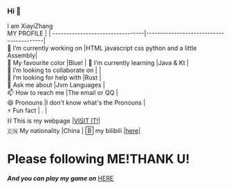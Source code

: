 ### Hi 👋  
I am XiayiZhang  
MY PROFILE                       |                                         |
---------------------------------|-----------------------------------------|  
🔭 I’m currently working on      |HTML javascript css python and a little Assembly|  
🎨 My favourite color            |Blue!                                    |
🌱 I’m currently learning        |Java & Kt                                |  
👯 I’m looking to collaborate on |                                         |  
🤔 I’m looking for help with     |Rust                                     |  
💬 Ask me about                  |Jvm Languages                            |  
📫 How to reach me               |The email or QQ                          |  
😄 Pronouns                      |I don't know what's the Pronouns         |  
⚡  Fun fact                      | .                                      |  
⛓️ This is my webpage            |[VISIT IT!](https://xiayizhang.github.io)|  
🇨🇳  My nationality                |China                                    |
🄱  my bilibili                   |[here](https://space.bilibili.com/3494378876176658)|  
# Please following ME!THANK U!  
***And you can play my game on*** [HERE](https://xiayizhang.github.io/bomb_weeper)  
